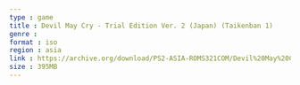 ```yaml
---
type : game
title : Devil May Cry - Trial Edition Ver. 2 (Japan) (Taikenban 1)
genre : 
format : iso
region : asia
link : https://archive.org/download/PS2-ASIA-ROMS321COM/Devil%20May%20Cry%20-%20Trial%20Edition%20Ver.%202%20%28Japan%29%20%28Taikenban%201%29.7z
size : 395MB
---
```

